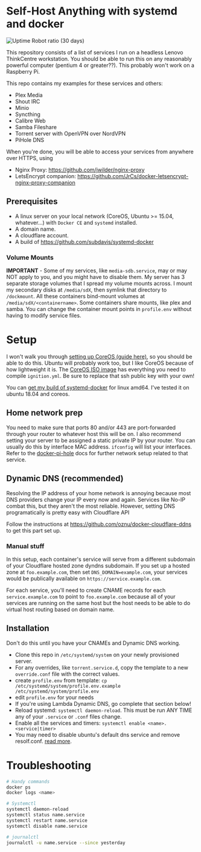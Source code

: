 # Self-Host Anything with systemd and docker

![Uptime Robot ratio (30 days)](https://img.shields.io/uptimerobot/ratio/m784171033-0a5b0fa97302da182e304db8)

This repository consists of a list of services I run on a headless Lenovo ThinkCentre workstation.  You should be able to run this on any reasonably powerful computer (pentium 4 or greater??).  This probably won't work on a Raspberry Pi.

This repo contains my examples for these services and others:

* Plex Media
* Shout IRC
* Minio
* Syncthing
* Calibre Web
* Samba Fileshare
* Torrent server with OpenVPN over NordVPN
* PiHole DNS

When you're done, you will be able to access your services from anywhere over HTTPS, using

* Nginx Proxy: https://github.com/jwilder/nginx-proxy
* LetsEncrypt companion: https://github.com/JrCs/docker-letsencrypt-nginx-proxy-companion

## Prerequisites

* A linux server on your local network (CoreOS, Ubuntu >= 15.04, whatever...) with `Docker CE` and `systemd` installed.
* A domain name.
* A cloudflare account.
* A build of https://github.com/subdavis/systemd-docker

### Volume Mounts

**IMPORTANT** - Some of my services, like `media-sdb.service`, may or may NOT apply to you, and you might have to disable them.  My server has 3 separate storage volumes that I spread my volume mounts across.  I mount my secondary disks at `/media/sdX`, then symlink that directory to `/dockmount`.  All these containers bind-mount volumes at `/media/sdX/<containername>`.  Some containers share mounts, like plex and samba.  You can change the container mount points in `profile.env` without having to modify service files.

# Setup

I won't walk you through [setting up CoreOS (guide here)](https://coreos.com/os/docs/latest/installing-to-disk.html), so you should be able to do this.  Ubuntu will probably work too, but I like CoreOS because of how lightweight it is.  The [CoreOS ISO image](https://coreos.com/os/docs/latest/booting-with-iso.html) has everything you need to compile `ignition.yml`.  Be sure to replace that ssh public key with your own!

You can [get my build of systemd-docker](https://github.com/subdavis/systemd-docker/releases/tag/1.0.0) for linux amd64.  I've tested it on ubuntu 18.04 and coreos.

## Home network prep

You need to make sure that ports 80 and/or 443 are port-forwarded through your router to whatever host this will be on.  I also recommend setting your server to be assigned a static private IP by your router.  You can usually do this by interface MAC address.  `ifconfig` will list your interfaces.  Refer to the [docker-pi-hole](https://github.com/pi-hole/docker-pi-hole) docs for further network setup related to that service.

## Dynamic DNS (recommended)

Resolving the IP address of your home network is annoying because most DNS providers change your IP every now and again.  Services like No-IP combat this, but they aren't the most reliable.  However, setting DNS programatically is pretty easy with Cloudflare API

Follow the instructions at https://github.com/oznu/docker-cloudflare-ddns to get this part set up.

### Manual stuff

In this setup, each container's service will serve from a different subdomain of your Cloudflare hosted zone dyndns subdomain.  If you set up a hosted zone at `foo.example.com`, then set `DNS_DOMAIN=example.com`, your services would be publically available on `https://service.example.com`.

For each service, you'll need to create CNAME records for each `service.example.com` to point to `foo.example.com` because all of your services are running on the same host but the host needs to be able to do virtual host routing based on domain name.

## Installation

Don't do this until you have your CNAMEs and Dynamic DNS working.

* Clone this repo in `/etc/systemd/system` on your newly provisioned server.
* For any overrides, like `torrent.service.d`, copy the template to a new `override.conf` file with the correct values.
* create `profile.env` from template: `cp /etc/systemd/system/profile.env.example /etc/systemd/system/profile.env`
* edit `profile.env` for your needs
* If you're using Lambda Dynamic DNS, go complete that section below!
* Reload systemd: `systemctl daemon-reload`. This must be run ANY TIME any of your `.service` or `.conf` files change.
* Enable all the services and timers: `systemctl enable <name>.<service|timer>`
* You may need to disable ubuntu's default dns service and remove resolf.conf.  [read more](https://www.smarthomebeginner.com/run-pihole-in-docker-on-ubuntu-with-reverse-proxy/).

# Troubleshooting

```bash
# Handy commands
docker ps
docker logs <name>

# Systemctl
systemctl daemon-reload
systemctl status name.service
systemctl restart name.service
systemctl disable name.service

# journalctl
journalctl -u name.service --since yesterday
```
